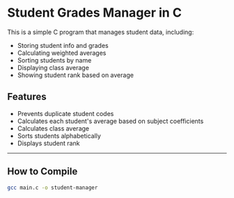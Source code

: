 #  Student Grades Manager in C

This is a simple C program that manages student data, including:
- Storing student info and grades
- Calculating weighted averages
- Sorting students by name
- Displaying class average
- Showing student rank based on average

##  Features

- Prevents duplicate student codes
- Calculates each student's average based on subject coefficients
- Calculates class average
- Sorts students alphabetically
- Displays student rank

---

##  How to Compile

```bash
gcc main.c -o student-manager
